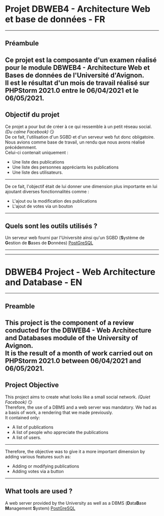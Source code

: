 # Projet DBWEB4 - Architecture Web et base de données - FR

----------------------------------------------------------------------
## Préambule
Ce projet est la composante d'un examen réalisé pour le module **DBWEB4 - Architecture Web et Bases de données** de l'Université d'Avignon.  
Il est le résultat d'un mois de travail réalisé sur PHPStorm 2021.0 entre le 06/04/2021 et le 06/05/2021.  
----------------------------------------------------------------------
## Objectif du projet
Ce projet a pour but de créer à ce qui ressemble à un petit réseau social.*(Du calme Facebook)* :smirk:  
De ce fait, l'utilisation d'un SGBD et d'un serveur web fut donc obligatoire.
Nous avions comme base de travail, un rendu que nous avons réalisé précédemment.   
Celui-ci contenait uniquement : 
- Une liste des publications 
- Une liste des personnes appréciants les publications
- Une liste des utilisateurs.
----------------------------------------------------------------------
De ce fait, l'objectif était de lui donner une dimension plus importante en lui ajoutant diverses fonctionnalités comme :

- L'ajout ou la modification des publications
- L'ajout de votes via un bouton
----------------------------------------------------------------------
## Quels sont les outils utilisés ?
Un serveur web fourni par l'Université ainsi qu'un SGBD (**S**ystème de **G**estion de **B**ases de **D**onnées) [PostGreSQL]


----------------------------------------------------------------------
----------------------------------------------------------------------
# DBWEB4 Project - Web Architecture and Database - EN

----------------------------------------------------------------------
## Preamble
This project is the component of a review conducted for the **DBWEB4 - Web Architecture and Databases** module of the University of Avignon.  
It is the result of a month of work carried out on PHPStorm 2021.0 between 06/04/2021 and 06/05/2021.
----------------------------------------------------------------------
## Project Objective
This project aims to create what looks like a small social network. *(Quiet Facebook)* :smirk:  
Therefore, the use of a DBMS and a web server was mandatory.
We had as a basis of work, a rendering that we made previously.   
It contained only:
- A list of publications
- A list of people who appreciate the publications
- A list of users.
----------------------------------------------------------------------
Therefore, the objective was to give it a more important dimension by adding various features such as:

- Adding or modifying publications
- Adding votes via a button
----------------------------------------------------------------------
## What tools are used ?
A web server provided by the University as well as a DBMS (**D**ata**B**ase **M**anagement **S**ystem) [PostGreSQL]

[PostGreSQL]:<https://www.postgresql.org/>